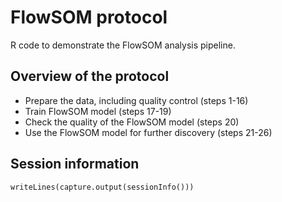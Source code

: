 # FlowSOM protocol
R code to demonstrate the FlowSOM analysis pipeline.  
 
## Overview of the protocol
* Prepare the data, including quality control (steps 1-16)
* Train FlowSOM model (steps 17-19)
* Check the quality of the FlowSOM model (steps 20)
* Use the FlowSOM model for further discovery (steps 21-26)
 
## Session information
```{r}
writeLines(capture.output(sessionInfo()))
```


